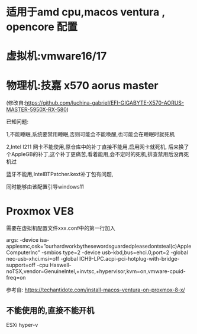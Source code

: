 # 适用于amd cpu,macos ventura , opencore 配置

# 虚拟机:vmware16/17

# 物理机:技嘉 x570 aorus master
(修改自:https://github.com/luchina-gabriel/EFI-GIGABYTE-X570-AORUS-MASTER-5950X-RX-580)

已知问题:

1,不能睡眠,系统要禁用睡眠,否则可能会不能唤醒,也可能会在睡眠时就死机

2,Intel I211 网卡不能使用,原仓库中的补丁直接不能用,启用网卡就死机,
  后来换了个AppleGB的补丁,这个补丁更痛苦,看着能用,会不定时的死机,排查禁用后没再死机过

蓝牙不能用,IntelBTPatcher.kext补丁包有问题,

同时能够由该配置引导windows11

# Proxmox VE8
需要在虚拟机配置文件xxx.conf中的第一行加入

args: -device isa-applesmc,osk=”ourhardworkbythesewordsguardedpleasedontsteal(c)AppleComputerInc” -smbios type=2 -device usb-kbd,bus=ehci.0,port=2 -global nec-usb-xhci.msi=off -global ICH9-LPC.acpi-pci-hotplug-with-bridge-support=off -cpu Haswell-noTSX,vendor=GenuineIntel,+invtsc,+hypervisor,kvm=on,vmware-cpuid-freq=on

参考自: https://techantidote.com/install-macos-ventura-on-proxmox-8-x/


不能使用的,直接不能开机
-------------------------------
ESXi
hyper-v
